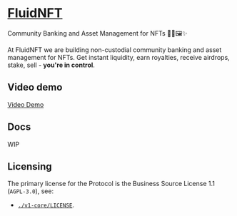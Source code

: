 # [FluidNFT](https://fluidnft.org/)

Community Banking and Asset Management for NFTs 🌊🔥🖼️✨

At FluidNFT we are building non-custodial community banking and asset management for NFTs. Get instant liquidity, earn royalties, receive airdrops, stake, sell - **you're in control**.

## Video demo

[Video Demo](https://youtu.be/1P2qRy2qDt8)

## Docs

WIP

## Licensing

The primary license for the Protocol is the Business Source License 1.1 (`AGPL-3.0`), see:
* [`./v1-core/LICENSE`](./v1-core/LICENCE).
